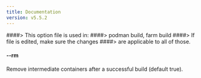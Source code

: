 ```yaml
---
title: Documentation
version: v5.5.2
---
```


####> This option file is used in:
####>   podman build, farm build
####> If file is edited, make sure the changes
####> are applicable to all of those.
#### **--rm**

Remove intermediate containers after a successful build (default true).
